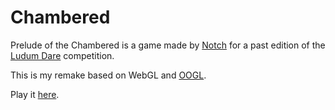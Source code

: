 Chambered
=========

Prelude of the Chambered is a game made by [Notch](https://mojang.com/notch/) for a past edition of the [Ludum Dare](http://www.ludumdare.com/) competition.

This is my remake based on WebGL and [OOGL](http://oogljs.com/).

Play it [here](http://71104.github.io/chambered/).
